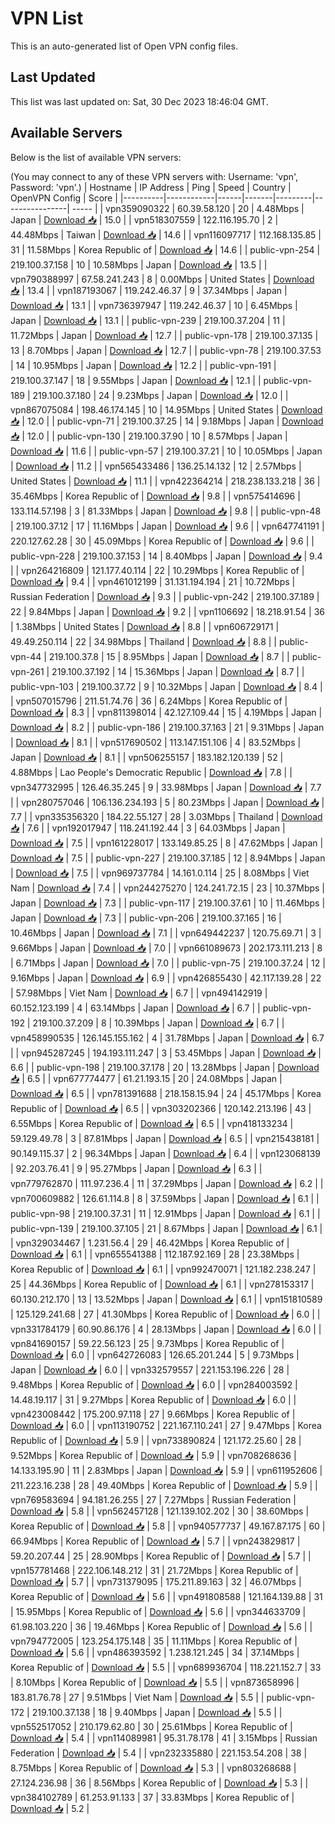 # VPN List

This is an auto-generated list of Open VPN config files.

## Last Updated

This list was last updated on: Sat, 30 Dec 2023 18:46:04 GMT.

## Available Servers

Below is the list of available VPN servers:

(You may connect to any of these VPN servers with: Username: 'vpn', Password: 'vpn'.)
| Hostname | IP Address | Ping | Speed | Country | OpenVPN Config | Score |
|----------|------------|------|-------|---------|----------------| ----- |
| vpn359090322 | 60.39.58.120 | 20 | 4.48Mbps | Japan | [Download 📥](./configs/server_0_JP.ovpn) | 15.0 |
| vpn518307559 | 122.116.195.70 | 2 | 44.48Mbps | Taiwan | [Download 📥](./configs/server_1_TW.ovpn) | 14.6 |
| vpn116097717 | 112.168.135.85 | 31 | 11.58Mbps | Korea Republic of | [Download 📥](./configs/server_2_KR.ovpn) | 14.6 |
| public-vpn-254 | 219.100.37.158 | 10 | 10.58Mbps | Japan | [Download 📥](./configs/server_3_JP.ovpn) | 13.5 |
| vpn790388997 | 67.58.241.243 | 8 | 0.00Mbps | United States | [Download 📥](./configs/server_4_US.ovpn) | 13.4 |
| vpn187193067 | 119.242.46.37 | 9 | 37.34Mbps | Japan | [Download 📥](./configs/server_5_JP.ovpn) | 13.1 |
| vpn736397947 | 119.242.46.37 | 10 | 6.45Mbps | Japan | [Download 📥](./configs/server_6_JP.ovpn) | 13.1 |
| public-vpn-239 | 219.100.37.204 | 11 | 11.72Mbps | Japan | [Download 📥](./configs/server_7_JP.ovpn) | 12.7 |
| public-vpn-178 | 219.100.37.135 | 13 | 8.70Mbps | Japan | [Download 📥](./configs/server_8_JP.ovpn) | 12.7 |
| public-vpn-78 | 219.100.37.53 | 14 | 10.95Mbps | Japan | [Download 📥](./configs/server_9_JP.ovpn) | 12.2 |
| public-vpn-191 | 219.100.37.147 | 18 | 9.55Mbps | Japan | [Download 📥](./configs/server_10_JP.ovpn) | 12.1 |
| public-vpn-189 | 219.100.37.180 | 24 | 9.23Mbps | Japan | [Download 📥](./configs/server_11_JP.ovpn) | 12.0 |
| vpn867075084 | 198.46.174.145 | 10 | 14.95Mbps | United States | [Download 📥](./configs/server_12_US.ovpn) | 12.0 |
| public-vpn-71 | 219.100.37.25 | 14 | 9.18Mbps | Japan | [Download 📥](./configs/server_13_JP.ovpn) | 12.0 |
| public-vpn-130 | 219.100.37.90 | 10 | 8.57Mbps | Japan | [Download 📥](./configs/server_14_JP.ovpn) | 11.6 |
| public-vpn-57 | 219.100.37.21 | 10 | 10.05Mbps | Japan | [Download 📥](./configs/server_15_JP.ovpn) | 11.2 |
| vpn565433486 | 136.25.14.132 | 12 | 2.57Mbps | United States | [Download 📥](./configs/server_16_US.ovpn) | 11.1 |
| vpn422364214 | 218.238.133.218 | 36 | 35.46Mbps | Korea Republic of | [Download 📥](./configs/server_17_KR.ovpn) | 9.8 |
| vpn575414696 | 133.114.57.198 | 3 | 81.33Mbps | Japan | [Download 📥](./configs/server_18_JP.ovpn) | 9.8 |
| public-vpn-48 | 219.100.37.12 | 17 | 11.16Mbps | Japan | [Download 📥](./configs/server_19_JP.ovpn) | 9.6 |
| vpn647741191 | 220.127.62.28 | 30 | 45.09Mbps | Korea Republic of | [Download 📥](./configs/server_20_KR.ovpn) | 9.6 |
| public-vpn-228 | 219.100.37.153 | 14 | 8.40Mbps | Japan | [Download 📥](./configs/server_21_JP.ovpn) | 9.4 |
| vpn264216809 | 121.177.40.114 | 22 | 10.29Mbps | Korea Republic of | [Download 📥](./configs/server_22_KR.ovpn) | 9.4 |
| vpn461012199 | 31.131.194.194 | 21 | 10.72Mbps | Russian Federation | [Download 📥](./configs/server_23_RU.ovpn) | 9.3 |
| public-vpn-242 | 219.100.37.189 | 22 | 9.84Mbps | Japan | [Download 📥](./configs/server_24_JP.ovpn) | 9.2 |
| vpn1106692 | 18.218.91.54 | 36 | 1.38Mbps | United States | [Download 📥](./configs/server_25_US.ovpn) | 8.8 |
| vpn606729171 | 49.49.250.114 | 22 | 34.98Mbps | Thailand | [Download 📥](./configs/server_26_TH.ovpn) | 8.8 |
| public-vpn-44 | 219.100.37.8 | 15 | 8.95Mbps | Japan | [Download 📥](./configs/server_27_JP.ovpn) | 8.7 |
| public-vpn-261 | 219.100.37.192 | 14 | 15.36Mbps | Japan | [Download 📥](./configs/server_28_JP.ovpn) | 8.7 |
| public-vpn-103 | 219.100.37.72 | 9 | 10.32Mbps | Japan | [Download 📥](./configs/server_29_JP.ovpn) | 8.4 |
| vpn507015796 | 211.51.74.76 | 36 | 6.24Mbps | Korea Republic of | [Download 📥](./configs/server_30_KR.ovpn) | 8.3 |
| vpn811398014 | 42.127.109.44 | 15 | 4.19Mbps | Japan | [Download 📥](./configs/server_31_JP.ovpn) | 8.2 |
| public-vpn-186 | 219.100.37.163 | 21 | 9.31Mbps | Japan | [Download 📥](./configs/server_32_JP.ovpn) | 8.1 |
| vpn517690502 | 113.147.151.106 | 4 | 83.52Mbps | Japan | [Download 📥](./configs/server_33_JP.ovpn) | 8.1 |
| vpn506255157 | 183.182.120.139 | 52 | 4.88Mbps | Lao People's Democratic Republic | [Download 📥](./configs/server_34_LA.ovpn) | 7.8 |
| vpn347732995 | 126.46.35.245 | 9 | 33.98Mbps | Japan | [Download 📥](./configs/server_35_JP.ovpn) | 7.7 |
| vpn280757046 | 106.136.234.193 | 5 | 80.23Mbps | Japan | [Download 📥](./configs/server_36_JP.ovpn) | 7.7 |
| vpn335356320 | 184.22.55.127 | 28 | 3.03Mbps | Thailand | [Download 📥](./configs/server_37_TH.ovpn) | 7.6 |
| vpn192017947 | 118.241.192.44 | 3 | 64.03Mbps | Japan | [Download 📥](./configs/server_38_JP.ovpn) | 7.5 |
| vpn161228017 | 133.149.85.25 | 8 | 47.62Mbps | Japan | [Download 📥](./configs/server_39_JP.ovpn) | 7.5 |
| public-vpn-227 | 219.100.37.185 | 12 | 8.94Mbps | Japan | [Download 📥](./configs/server_40_JP.ovpn) | 7.5 |
| vpn969737784 | 14.161.0.114 | 25 | 8.08Mbps | Viet Nam | [Download 📥](./configs/server_41_VN.ovpn) | 7.4 |
| vpn244275270 | 124.241.72.15 | 23 | 10.37Mbps | Japan | [Download 📥](./configs/server_42_JP.ovpn) | 7.3 |
| public-vpn-117 | 219.100.37.61 | 10 | 11.46Mbps | Japan | [Download 📥](./configs/server_43_JP.ovpn) | 7.3 |
| public-vpn-206 | 219.100.37.165 | 16 | 10.46Mbps | Japan | [Download 📥](./configs/server_44_JP.ovpn) | 7.1 |
| vpn649442237 | 120.75.69.71 | 3 | 9.66Mbps | Japan | [Download 📥](./configs/server_45_JP.ovpn) | 7.0 |
| vpn661089673 | 202.173.111.213 | 8 | 6.71Mbps | Japan | [Download 📥](./configs/server_46_JP.ovpn) | 7.0 |
| public-vpn-75 | 219.100.37.24 | 12 | 9.16Mbps | Japan | [Download 📥](./configs/server_47_JP.ovpn) | 6.9 |
| vpn426855430 | 42.117.139.28 | 22 | 57.98Mbps | Viet Nam | [Download 📥](./configs/server_48_VN.ovpn) | 6.7 |
| vpn494142919 | 60.152.123.199 | 4 | 63.14Mbps | Japan | [Download 📥](./configs/server_49_JP.ovpn) | 6.7 |
| public-vpn-192 | 219.100.37.209 | 8 | 10.39Mbps | Japan | [Download 📥](./configs/server_50_JP.ovpn) | 6.7 |
| vpn458990535 | 126.145.155.162 | 4 | 31.78Mbps | Japan | [Download 📥](./configs/server_51_JP.ovpn) | 6.7 |
| vpn945287245 | 194.193.111.247 | 3 | 53.45Mbps | Japan | [Download 📥](./configs/server_52_JP.ovpn) | 6.6 |
| public-vpn-198 | 219.100.37.178 | 20 | 13.28Mbps | Japan | [Download 📥](./configs/server_53_JP.ovpn) | 6.5 |
| vpn677774477 | 61.21.193.15 | 20 | 24.08Mbps | Japan | [Download 📥](./configs/server_54_JP.ovpn) | 6.5 |
| vpn781391688 | 218.158.15.94 | 24 | 45.17Mbps | Korea Republic of | [Download 📥](./configs/server_55_KR.ovpn) | 6.5 |
| vpn303202366 | 120.142.213.196 | 43 | 6.55Mbps | Korea Republic of | [Download 📥](./configs/server_56_KR.ovpn) | 6.5 |
| vpn418133234 | 59.129.49.78 | 3 | 87.81Mbps | Japan | [Download 📥](./configs/server_57_JP.ovpn) | 6.5 |
| vpn215438181 | 90.149.115.37 | 2 | 96.34Mbps | Japan | [Download 📥](./configs/server_58_JP.ovpn) | 6.4 |
| vpn123068139 | 92.203.76.41 | 9 | 95.27Mbps | Japan | [Download 📥](./configs/server_59_JP.ovpn) | 6.3 |
| vpn779762870 | 111.97.236.4 | 11 | 37.29Mbps | Japan | [Download 📥](./configs/server_60_JP.ovpn) | 6.2 |
| vpn700609882 | 126.61.114.8 | 8 | 37.59Mbps | Japan | [Download 📥](./configs/server_61_JP.ovpn) | 6.1 |
| public-vpn-98 | 219.100.37.31 | 11 | 12.91Mbps | Japan | [Download 📥](./configs/server_62_JP.ovpn) | 6.1 |
| public-vpn-139 | 219.100.37.105 | 21 | 8.67Mbps | Japan | [Download 📥](./configs/server_63_JP.ovpn) | 6.1 |
| vpn329034467 | 1.231.56.4 | 29 | 46.42Mbps | Korea Republic of | [Download 📥](./configs/server_64_KR.ovpn) | 6.1 |
| vpn655541388 | 112.187.92.169 | 28 | 23.38Mbps | Korea Republic of | [Download 📥](./configs/server_65_KR.ovpn) | 6.1 |
| vpn992470071 | 121.182.238.247 | 25 | 44.36Mbps | Korea Republic of | [Download 📥](./configs/server_66_KR.ovpn) | 6.1 |
| vpn278153317 | 60.130.212.170 | 13 | 13.52Mbps | Japan | [Download 📥](./configs/server_67_JP.ovpn) | 6.1 |
| vpn151810589 | 125.129.241.68 | 27 | 41.30Mbps | Korea Republic of | [Download 📥](./configs/server_68_KR.ovpn) | 6.0 |
| vpn331784179 | 60.90.86.176 | 4 | 28.13Mbps | Japan | [Download 📥](./configs/server_69_JP.ovpn) | 6.0 |
| vpn841690157 | 59.22.56.123 | 25 | 9.73Mbps | Korea Republic of | [Download 📥](./configs/server_70_KR.ovpn) | 6.0 |
| vpn642726083 | 126.65.201.244 | 5 | 9.73Mbps | Japan | [Download 📥](./configs/server_71_JP.ovpn) | 6.0 |
| vpn332579557 | 221.153.196.226 | 28 | 9.48Mbps | Korea Republic of | [Download 📥](./configs/server_72_KR.ovpn) | 6.0 |
| vpn284003592 | 14.48.19.117 | 31 | 9.27Mbps | Korea Republic of | [Download 📥](./configs/server_73_KR.ovpn) | 6.0 |
| vpn423008442 | 175.200.97.118 | 27 | 9.66Mbps | Korea Republic of | [Download 📥](./configs/server_74_KR.ovpn) | 6.0 |
| vpn113190752 | 221.167.110.241 | 27 | 9.47Mbps | Korea Republic of | [Download 📥](./configs/server_75_KR.ovpn) | 5.9 |
| vpn733890824 | 121.172.25.60 | 28 | 9.52Mbps | Korea Republic of | [Download 📥](./configs/server_76_KR.ovpn) | 5.9 |
| vpn708268636 | 14.133.195.90 | 11 | 2.83Mbps | Japan | [Download 📥](./configs/server_77_JP.ovpn) | 5.9 |
| vpn611952606 | 211.223.16.238 | 28 | 49.40Mbps | Korea Republic of | [Download 📥](./configs/server_78_KR.ovpn) | 5.9 |
| vpn769583694 | 94.181.26.255 | 27 | 7.27Mbps | Russian Federation | [Download 📥](./configs/server_79_RU.ovpn) | 5.8 |
| vpn562457128 | 121.139.102.202 | 30 | 38.60Mbps | Korea Republic of | [Download 📥](./configs/server_80_KR.ovpn) | 5.8 |
| vpn940577737 | 49.167.87.175 | 60 | 66.94Mbps | Korea Republic of | [Download 📥](./configs/server_81_KR.ovpn) | 5.7 |
| vpn243829817 | 59.20.207.44 | 25 | 28.90Mbps | Korea Republic of | [Download 📥](./configs/server_82_KR.ovpn) | 5.7 |
| vpn157781468 | 222.106.148.212 | 31 | 21.72Mbps | Korea Republic of | [Download 📥](./configs/server_83_KR.ovpn) | 5.7 |
| vpn731379095 | 175.211.89.163 | 32 | 46.07Mbps | Korea Republic of | [Download 📥](./configs/server_84_KR.ovpn) | 5.6 |
| vpn491808588 | 121.164.139.88 | 31 | 15.95Mbps | Korea Republic of | [Download 📥](./configs/server_85_KR.ovpn) | 5.6 |
| vpn344633709 | 61.98.103.220 | 36 | 19.46Mbps | Korea Republic of | [Download 📥](./configs/server_86_KR.ovpn) | 5.6 |
| vpn794772005 | 123.254.175.148 | 35 | 11.11Mbps | Korea Republic of | [Download 📥](./configs/server_87_KR.ovpn) | 5.6 |
| vpn486393592 | 1.238.121.245 | 34 | 37.14Mbps | Korea Republic of | [Download 📥](./configs/server_88_KR.ovpn) | 5.5 |
| vpn689936704 | 118.221.152.7 | 33 | 8.10Mbps | Korea Republic of | [Download 📥](./configs/server_89_KR.ovpn) | 5.5 |
| vpn873658996 | 183.81.76.78 | 27 | 9.51Mbps | Viet Nam | [Download 📥](./configs/server_90_VN.ovpn) | 5.5 |
| public-vpn-172 | 219.100.37.138 | 18 | 9.40Mbps | Japan | [Download 📥](./configs/server_91_JP.ovpn) | 5.5 |
| vpn552517052 | 210.179.62.80 | 30 | 25.61Mbps | Korea Republic of | [Download 📥](./configs/server_92_KR.ovpn) | 5.4 |
| vpn114089981 | 95.31.78.178 | 41 | 3.15Mbps | Russian Federation | [Download 📥](./configs/server_93_RU.ovpn) | 5.4 |
| vpn232335880 | 221.153.54.208 | 38 | 8.75Mbps | Korea Republic of | [Download 📥](./configs/server_94_KR.ovpn) | 5.3 |
| vpn803268688 | 27.124.236.98 | 36 | 8.56Mbps | Korea Republic of | [Download 📥](./configs/server_95_KR.ovpn) | 5.3 |
| vpn384102789 | 61.253.91.133 | 37 | 33.83Mbps | Korea Republic of | [Download 📥](./configs/server_96_KR.ovpn) | 5.2 |
